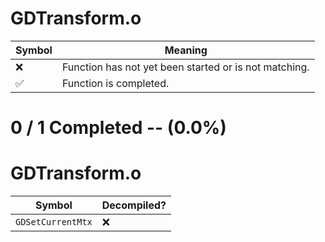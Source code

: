 # GDTransform.o
| Symbol | Meaning 
| ------------- | ------------- 
| :x: | Function has not yet been started or is not matching. 
| :white_check_mark: | Function is completed. 


# 0 / 1 Completed -- (0.0%)
# GDTransform.o
| Symbol | Decompiled? |
| ------------- | ------------- |
| `GDSetCurrentMtx` | :x: |
